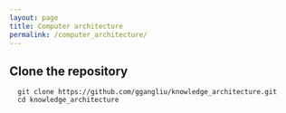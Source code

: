```yaml
---
layout: page
title: Computer architecture
permalink: /computer_architecture/
---
```


## Clone the repository

```#!/bash/sh
  git clone https://github.com/ggangliu/knowledge_architecture.git
  cd knowledge_architecture
```
